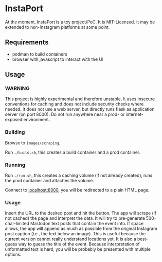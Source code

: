 # InstaPort

At the moment, InstaPort is a toy project/PoC.
It is MIT-Licensed.
It may be extended to non-Instagram platforms at some point.

## Requirements

- podman to build containers
- browser with javascript to interact with the UI

## Usage

### WARNING

This project is highly experimental and therefore unstable.
It uses insecure conventions for caching and does not include security checks where needed.
It does not use a web server, but directly runs flask as application server (on port 8000).
Do not run anywhere near a prod- or internet-exposed environment.

### Building

Browse to `images/scraping`.

Run `./build.sh`, this creates a build container and a prod container.

### Running

Run `./run.sh`, this creates a caching volume (if not already created), runs the prod container and attaches the volume.

Connect to [localhost:8000](http://localhost:8000), you will be redirected to a plain HTML page.

### Usage
Insert the URL to the desired post and hit the button.
The app will scrape (if not cached) the page and interpret the data.
It will try to pre-generate 500-char-limited Mastodon text posts that contain the event info.
If space allows, the app will append as much as possible from the original Instagram post caption (i.e., the text below an image).
This is useful because the current version cannot really understand locations yet.
It is also a best-guess way to guess the title of the event.
Because interpretation of unformatted text is hard, you will be probably be presented with multiple options.
